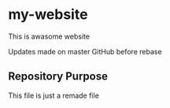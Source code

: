 # my-website

This is awasome website

Updates made on master GitHub before rebase

## Repository Purpose

This file is just a remade file